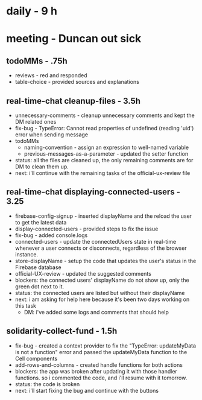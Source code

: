 # daily - 9 h

# meeting - Duncan out sick

## todoMMs - .75h
* reviews - red and responded
* table-choice - provided sources and explanations

## real-time-chat cleanup-files - 3.5h
* unnecessary-comments - cleanup unnecessary comments and kept the DM related ones
* fix-bug - TypeError: Cannot read properties of undefined (reading 'uid') error when sending message
* todoMMs
  * naming-convention - assign an expression to well-named variable
  * previous-messages-as-a-parameter - updated the setter function
* status: all the files are cleaned up, the only remaining comments are for DM to clean them up.
* next: i'll continue with the remaining tasks of the official-ux-review file

## real-time-chat displaying-connected-users - 3.25
* firebase-config-signup - inserted displayName and the reload the user to get the latest data
* display-connected-users - provided steps to fix the issue
* fix-bug - added console.logs
* connected-users - update the connectedUsers state in real-time whenever a user connects or disconnects, regardless of the browser instance.
* store-displayName - setup the code that updates the user's status in the Firebase database
* official-UX-review - updated the suggested comments
* blockers: the connected users' displayName do not show up, only the green dot next to it.
* status: the connected users are listed but without their displayName
* next: i am asking for help here because it's been two days working on this task
  * DM: i've added some logs and comments that should help

## solidarity-collect-fund - 1.5h
* fix-bug - created a context provider to fix the "TypeError: updateMyData is not a function" error and passed the updateMyData function to the Cell components
* add-rows-and-columns - created handle functions for both actions
* blockers: the app was broken after updating it with those handler functions. so i commented the code, and i'll resume with it tomorrow.
* status: the code is broken
* next: i'll start fixing the bug and continue with the buttons